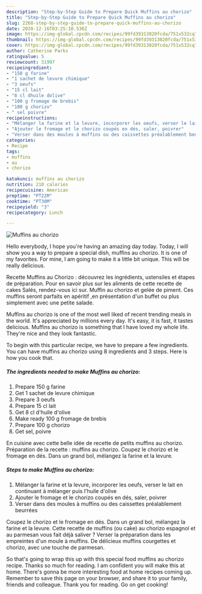 ```yaml
---
description: "Step-by-Step Guide to Prepare Quick Muffins au chorizo"
title: "Step-by-Step Guide to Prepare Quick Muffins au chorizo"
slug: 2268-step-by-step-guide-to-prepare-quick-muffins-au-chorizo
date: 2020-12-16T03:25:10.536Z
image: https://img-global.cpcdn.com/recipes/99fd39313020fcda/751x532cq70/muffins-au-chorizo-photo-principale-de-la-recette.jpg
thumbnail: https://img-global.cpcdn.com/recipes/99fd39313020fcda/751x532cq70/muffins-au-chorizo-photo-principale-de-la-recette.jpg
cover: https://img-global.cpcdn.com/recipes/99fd39313020fcda/751x532cq70/muffins-au-chorizo-photo-principale-de-la-recette.jpg
author: Catherine Parks
ratingvalue: 5
reviewcount: 31997
recipeingredient:
- "150 g farine"
- "1 sachet de levure chimique"
- "3 oeufs"
- "15 cl lait"
- "8 cl dhuile dolive"
- "100 g fromage de brebis"
- "100 g chorizo"
- " sel poivre"
recipeinstructions:
- "Mélanger la farine et la levure, incorporer les oeufs, verser le lait en continuant à mélanger puis l&#39;huile d&#39;olive"
- "Ajouter le fromage et le chorizo coupés en dés, saler, poivrer"
- "Verser dans des moules à muffins ou des caissettes préalablement beurrées"
categories:
- Recipe
tags:
- muffins
- au
- chorizo

katakunci: muffins au chorizo 
nutrition: 210 calories
recipecuisine: American
preptime: "PT22M"
cooktime: "PT30M"
recipeyield: "3"
recipecategory: Lunch

---
```



![Muffins au chorizo](https://img-global.cpcdn.com/recipes/99fd39313020fcda/751x532cq70/muffins-au-chorizo-photo-principale-de-la-recette.jpg)

Hello everybody, I hope you're having an amazing day today. Today, I will show you a way to prepare a special dish, muffins au chorizo. It is one of my favorites. For mine, I am going to make it a little bit unique. This will be really delicious.

Recette Muffins au Chorizo : découvrez les ingrédients, ustensiles et étapes de préparation. Pour en savoir plus sur les aliments de cette recette de cakes Salés, rendez-vous ici sur. Muffin au chorizo et gelée de piment. Ces muffins seront parfaits en apéritif ,en présentation d&#39;un buffet ou plus simplement avec une petite salade.

Muffins au chorizo is one of the most well liked of recent trending meals in the world. It's appreciated by millions every day. It's easy, it is fast, it tastes delicious. Muffins au chorizo is something that I have loved my whole life. They're nice and they look fantastic.


To begin with this particular recipe, we have to prepare a few ingredients. You can have muffins au chorizo using 8 ingredients and 3 steps. Here is how you cook that.

<!--inarticleads1-->

##### The ingredients needed to make Muffins au chorizo:

1. Prepare 150 g farine
1. Get 1 sachet de levure chimique
1. Prepare 3 oeufs
1. Prepare 15 cl lait
1. Get 8 cl d&#39;huile d&#39;olive
1. Make ready 100 g fromage de brebis
1. Prepare 100 g chorizo
1. Get  sel, poivre


En cuisine avec cette belle idée de recette de petits muffins au chorizo. Préparation de la recette : muffins au chorizo. Coupez le chorizo et le fromage en dés. Dans un grand bol, mélangez la farine et la levure. 

<!--inarticleads2-->

##### Steps to make Muffins au chorizo:

1. Mélanger la farine et la levure, incorporer les oeufs, verser le lait en continuant à mélanger puis l&#39;huile d&#39;olive
1. Ajouter le fromage et le chorizo coupés en dés, saler, poivrer
1. Verser dans des moules à muffins ou des caissettes préalablement beurrées


Coupez le chorizo et le fromage en dés. Dans un grand bol, mélangez la farine et la levure. Cette recette de muffins (ou cake) au chorizo espagnol et au parmesan vous fait déjà saliver ? Verser la préparation dans les empreintes d&#39;un moule à muffins. De délicieux muffins courgettes et chorizo, avec une touche de parmesan. 

So that's going to wrap this up with this special food muffins au chorizo recipe. Thanks so much for reading. I am confident you will make this at home. There's gonna be more interesting food at home recipes coming up. Remember to save this page on your browser, and share it to your family, friends and colleague. Thank you for reading. Go on get cooking!
